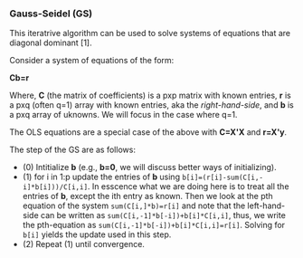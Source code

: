 ### Gauss-Seidel (GS)

This iteratrive algorithm can be used to solve systems of equations that are diagonal dominant [1]. 

Consider a system of equations of the form:  

   **Cb=r**
   
 Where, **C** (the matrix of coefficients) is a pxp matrix with known entries, **r** is a pxq (often q=1) array with known entries, aka the *right-hand-side*, and **b** is a pxq array of uknowns. We will focus in the case where q=1.
 
 The OLS equations are a special case of the above with **C=X'X** and **r=X'y**.
 
 The step of the GS are as follows:
 
   - (0) Intitialize **b** (e.g., **b=0**, we will discuss better ways of initializing).
   - (1) for i in 1:p update the entries of **b** using  `b[i]=(r[i]-sum(C[i,-i]*b[i]))/C[i,i]`. In esscence what we are doing here is to treat all the entries of **b**, except the ith entry as known. Then we look at the pth equation of the system `sum(C[i,]*b)=r[i]` and note that the left-hand-side can be written as `sum(C[i,-1]*b[-i])+b[i]*C[i,i]`, thus, we write the pth-equation as `sum(C[i,-1]*b[-i])+b[i]*C[i,i]=r[i]`. Solving for `b[i]` yields the update used in this step.
   - (2) Repeat (1) until convergence.
